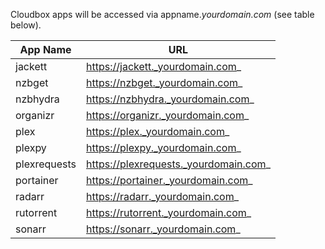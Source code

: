 Cloudbox apps will be accessed via appname._yourdomain.com_ (see table below).

| **App  Name** |            **URL**            |
| ------------- | ----------------------------- |
| jackett       | https://jackett._yourdomain.com_      |
| nzbget        | https://nzbget._yourdomain.com_       |
| nzbhydra      | https://nzbhydra._yourdomain.com_     |
| organizr      | https://organizr._yourdomain.com_     |
| plex          | https://plex._yourdomain.com_         |
| plexpy        | https://plexpy._yourdomain.com_       |
| plexrequests  | https://plexrequests._yourdomain.com_ |
| portainer     | https://portainer._yourdomain.com_    |
| radarr        | https://radarr._yourdomain.com_       |
| rutorrent     | https://rutorrent._yourdomain.com_    |
| sonarr        | https://sonarr._yourdomain.com_       | 
